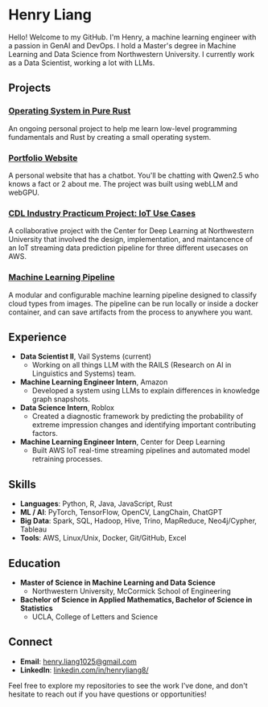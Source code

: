 # Henry Liang

Hello! Welcome to my GitHub. I'm Henry, a machine learning engineer with a passion in GenAI and DevOps. I hold a Master's degree in Machine Learning and Data Science from Northwestern University. I currently work as a Data Scientist, working a lot with LLMs.

## Projects

### [Operating System in Pure Rust](https://github.com/HenryLiang-123/rust-os)
An ongoing personal project to help me learn low-level programming fundamentals and Rust by creating a small operating system.

### [Portfolio Website]([https://github.com/HenryLiang-123/webllm](https://github.com/HenryLiang-123/HenryLiang-123.github.io))
A personal website that has a chatbot. You'll be chatting with Qwen2.5 who knows a fact or 2 about me. The project was built using webLLM and webGPU.

### [CDL Industry Practicum Project: IoT Use Cases](https://github.com/samswain2/CDL-UseCases)
A collaborative project with the Center for Deep Learning at Northwestern University that involved the design, implementation, and maintancence of an IoT streaming data prediction pipeline for three different usecases on AWS.

### [Machine Learning Pipeline](https://github.com/HenryLiang-123/ml-pipeline)
A modular and configurable machine learning pipeline designed to classify cloud types from images. The pipeline can be run locally or inside a docker container, and can save artifacts from the process to anywhere you want.

## Experience

- **Data Scientist II**, Vail Systems (current)
  - Working on all things LLM with the RAILS (Research on AI in Linguistics and Systems) team.
- **Machine Learning Engineer Intern**, Amazon
  - Developed a system using LLMs to explain differences in knowledge graph snapshots.
- **Data Science Intern**, Roblox
  - Created a diagnostic framework by predicting the probability of extreme impression changes and identifying important contributing factors.
- **Machine Learning Engineer Intern**, Center for Deep Learning
  - Built AWS IoT real-time streaming pipelines and automated model retraining processes.

## Skills

- **Languages**: Python, R, Java, JavaScript, Rust
- **ML / AI**: PyTorch, TensorFlow, OpenCV, LangChain, ChatGPT
- **Big Data**: Spark, SQL, Hadoop, Hive, Trino, MapReduce, Neo4j/Cypher, Tableau
- **Tools**: AWS, Linux/Unix, Docker, Git/GitHub, Excel

## Education

- **Master of Science in Machine Learning and Data Science**
  - Northwestern University, McCormick School of Engineering
- **Bachelor of Science in Applied Mathematics, Bachelor of Science in Statistics**
  - UCLA, College of Letters and Science

## Connect

- **Email**: [henry.liang1025@gmail.com](mailto:henry.liang1025@gmail.com)
- **LinkedIn**: [linkedin.com/in/henryliang8/](https://www.linkedin.com/in/henryliang8/)

Feel free to explore my repositories to see the work I've done, and don't hesitate to reach out if you have questions or opportunities!
